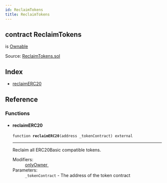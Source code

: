 ```yaml
---
id: ReclaimTokens
title: ReclaimTokens
---
```


<div class="contract-doc"><div class="contract"><h2 class="contract-header"><span class="contract-kind">contract</span> ReclaimTokens</h2><p class="base-contracts"><span>is</span> <a href="es_openzeppelin-solidity_contracts_ownership_Ownable.html">Ownable</a></p><div class="source">Source: <a href="git+https://github.com/PolymathNetwork/polymath-core/blob/v1.3.3/contracts/ReclaimTokens.sol" target="_blank">ReclaimTokens.sol</a></div></div><div class="index"><h2>Index</h2><ul><li><a href="ReclaimTokens.html#reclaimERC20">reclaimERC20</a></li></ul></div><div class="reference"><h2>Reference</h2><div class="functions"><h3>Functions</h3><ul><li><div class="item function"><span id="reclaimERC20" class="anchor-marker"></span><h4 class="name">reclaimERC20</h4><div class="body"><code class="signature">function <strong>reclaimERC20</strong><span>(address _tokenContract) </span><span>external </span></code><hr/><div class="description"><p>Reclaim all ERC20Basic compatible tokens.</p></div><dl><dt><span class="label-modifiers">Modifiers:</span></dt><dd><a href="es_openzeppelin-solidity_contracts_ownership_Ownable.html#onlyOwner">onlyOwner </a></dd><dt><span class="label-parameters">Parameters:</span></dt><dd><div><code>_tokenContract</code> - The address of the token contract</div></dd></dl></div></div></li></ul></div></div></div>
